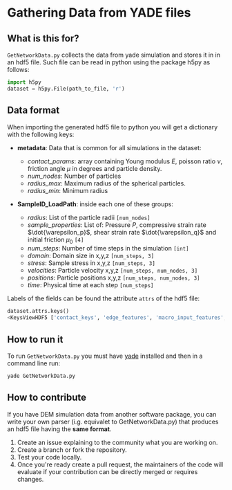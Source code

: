 # Gathering Data from YADE files

## What is this for?
`GetNetworkData.py` collects the data from yade simulation and stores it in in an hdf5 file.
Such file can be read in python using the package h5py as follows: 

```python
import h5py
dataset = h5py.File(path_to_file, 'r')
```

## Data format
When importing the generated hdf5 file to python you will get a dictionary with the following keys:

* **metadata**: Data that is common for all simulations in the dataset:
    * *contact_params*: array containing Young modulus $E$, poisson ratio $\nu$, friction angle $\mu$ in degrees and particle density.
    * *num_nodes*: Number of particles
    * *radius_max*: Maximum radius of the spherical particles.
    * *radius_min*: Minimum radius

* **SampleID_LoadPath**: inside each one of these groups:
    * *radius*: List of the particle radii `[num_nodes]`
    * *sample_properties*: List of: Pressure $P$, compressive strain rate $\dot{\varepsilon_p}$, shear strain rate $\dot{\varepsilon_q}$ and initial friction $\mu_0$ `[4]`
    * *num_steps*: Number of time steps in the simulation `[int]`
    * *domain*: Domain size in x,y,z `[num_steps, 3]`
    * *stress*: Sample stress in x,y,z `[num_steps, 3]`
    * *velocities*: Particle velocity x,y,z `[num_steps, num_nodes, 3]`
    * *positions*: Particle positions x,y,z `[num_steps, num_nodes, 3]`
    * *time*: Physical time at each step `[num_steps]`

Labels of the fields can be found the attribute `attrs` of the hdf5 file:
```python
dataset.attrs.keys()
<KeysViewHDF5 ['contact_keys', 'edge_features', 'macro_input_features', 'macro_output_features', 'node_features', 'radius', 'sample_properties', 'sampling_variables', 'time']>
```

## How to run it
To run `GetNetworkData.py` you must have [yade](https://yade-dem.org/doc/installation.html) installed and then in a command line run:
```bash
yade GetNetworkData.py
```

## How to contribute
If you have DEM simulation data from another software package, you can write your own parser (i.g. equivalet to GetNetworkData.py) that produces an hdf5 file having the **same format**. 
1. Create an issue explaining to the community what you are working on.
2. Create a branch or fork the repository.
3. Test your code locally.
4. Once you're ready create a pull request, the maintainers of the code will evaluate if your contribution can be directly merged or requires changes.  